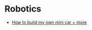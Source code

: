 Robotics
==========================

- [How to build my own mini car + more](https://github.com/proroklab/minicar)